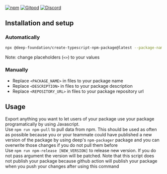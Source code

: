[![npm](https://img.shields.io/npm/v/@deep-foundation/capacitor-screen-reader.svg)](https://www.npmjs.com/package/<PACKAGE_NAME>) 
[![Gitpod](https://img.shields.io/badge/Gitpod-ready--to--code-blue?logo=gitpod)](https://gitpod.io/#https://github.com/deep-foundation/capacitor-screen-reader) 
[![Discord](https://badgen.net/badge/icon/discord?icon=discord&label&color=purple)](https://discord.gg/deep-foundation)

## Installation and setup

### Automatically

```bash
npx @deep-foundation/create-typescript-npm-package@latest --package-name="<PACKAGE_NAME>" --directory="<DIRECTORY>" --description="Provides links for working with @capacitor/screen-reader" --repository-url="<REPOSITORY_URL>"
```
Note: change placeholders (`<>`) to your values

### Manually
- Replace `<PACKAGE_NAME>` in files to your package name
- Replace `<DESCRIPTION>` in files to your package description
- Replace `<REPOSITORY_URL>` in files to your package repository url

## Usage

Export anything you want to let users of your package use your package programatically by using Javascript.  
Use `npm run npm-pull` to pull data from npm. This should be used as often as possible because you or your teammate could have published a new version of the package by using deep's `npm-packager` package  and you can overwrite those changes if you do not pull them before  
Use  `npm run npm-release [NEW_VERSION]` to release new version. If you do not pass argument the version will be patched. Note that this script does not publish your package because github action will publish your package when you push your changes after using this command
